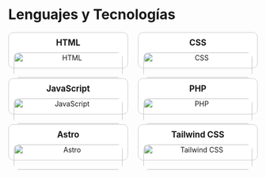# Lenguajes y Tecnologías

<div style="display: grid; grid-template-columns: repeat(auto-fill, minmax(200px, 1fr)); gap: 20px;">

  <div style="border-radius: 10px; border: 1px solid #ccc; padding: 10px; background: white; text-align: center;">
    <label style="font-weight: bold; font-size: 1.2em;">HTML</label>
    <img src="https://upload.wikimedia.org/wikipedia/commons/6/61/HTML5_logo_and_wordmark.svg" alt="HTML" style="margin-top: 10px; width: 100%; height: auto; border-radius: 10px;">
  </div>

  <div style="border-radius: 10px; border: 1px solid #ccc; padding: 10px; background: white; text-align: center;">
    <label style="font-weight: bold; font-size: 1.2em;">CSS</label>
    <img src="https://upload.wikimedia.org/wikipedia/commons/6/62/CSS3_logo_and_wordmark.svg" alt="CSS" style="margin-top: 10px; width: 100%; height: auto; border-radius: 10px;">
  </div>

  <div style="border-radius: 10px; border: 1px solid #ccc; padding: 10px; background: white; text-align: center;">
    <label style="font-weight: bold; font-size: 1.2em;">JavaScript</label>
    <img src="https://upload.wikimedia.org/wikipedia/commons/d/d9/JavaScript_logo_2.svg" alt="JavaScript" style="margin-top: 10px; width: 100%; height: auto; border-radius: 10px;">
  </div>

  <div style="border-radius: 10px; border: 1px solid #ccc; padding: 10px; background: white; text-align: center;">
    <label style="font-weight: bold; font-size: 1.2em;">PHP</label>
    <img src="https://upload.wikimedia.org/wikipedia/commons/2/27/PHP-logo.svg" alt="PHP" style="margin-top: 10px; width: 100%; height: auto; border-radius: 10px;">
  </div>

  <div style="border-radius: 10px; border: 1px solid #ccc; padding: 10px; background: white; text-align: center;">
    <label style="font-weight: bold; font-size: 1.2em;">Astro</label>
    <img src="https://astro.build/assets/branding/astro-logo.svg" alt="Astro" style="margin-top: 10px; width: 100%; height: auto; border-radius: 10px;">
  </div>

  <div style="border-radius: 10px; border: 1px solid #ccc; padding: 10px; background: white; text-align: center;">
    <label style="font-weight: bold; font-size: 1.2em;">Tailwind CSS</label>
    <img src="https://tailwindcss.com/_next/image?url=%2Fimg%2Fsocial-preview.jpg&w=1920&q=75" alt="Tailwind CSS" style="margin-top: 10px; width: 100%; height: auto; border-radius: 10px;">
  </div>

</div>
